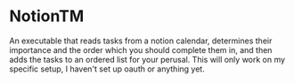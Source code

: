 # NotionTM

An executable that reads tasks from a notion calendar, determines their importance and the order which you should complete them in, and then adds the tasks to an ordered list for your perusal.
This will only work on my specific setup, I haven't set up oauth or anything yet.
